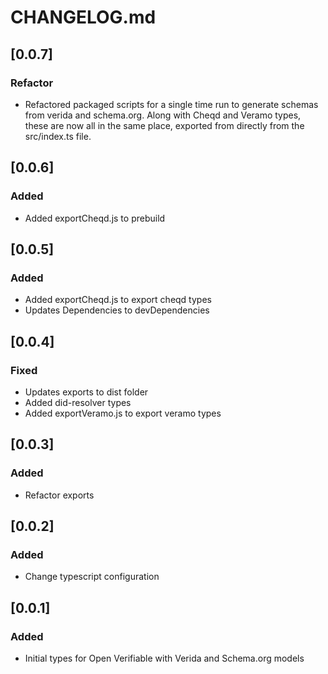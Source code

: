 # CHANGELOG.md

## [0.0.7]
### Refactor
- Refactored packaged scripts for a single time run to generate schemas from verida and schema.org. Along with Cheqd and Veramo types, these are now all in the same place, exported from directly from the src/index.ts file.

## [0.0.6]
### Added
- Added exportCheqd.js to prebuild

## [0.0.5]
### Added
- Added exportCheqd.js to export cheqd types
- Updates Dependencies to devDependencies

## [0.0.4]
### Fixed
- Updates exports to dist folder
- Added did-resolver types
- Added exportVeramo.js to export veramo types

## [0.0.3]
### Added
- Refactor exports


## [0.0.2]
### Added
- Change typescript configuration


## [0.0.1]
### Added
- Initial types for Open Verifiable with Verida and Schema.org models
